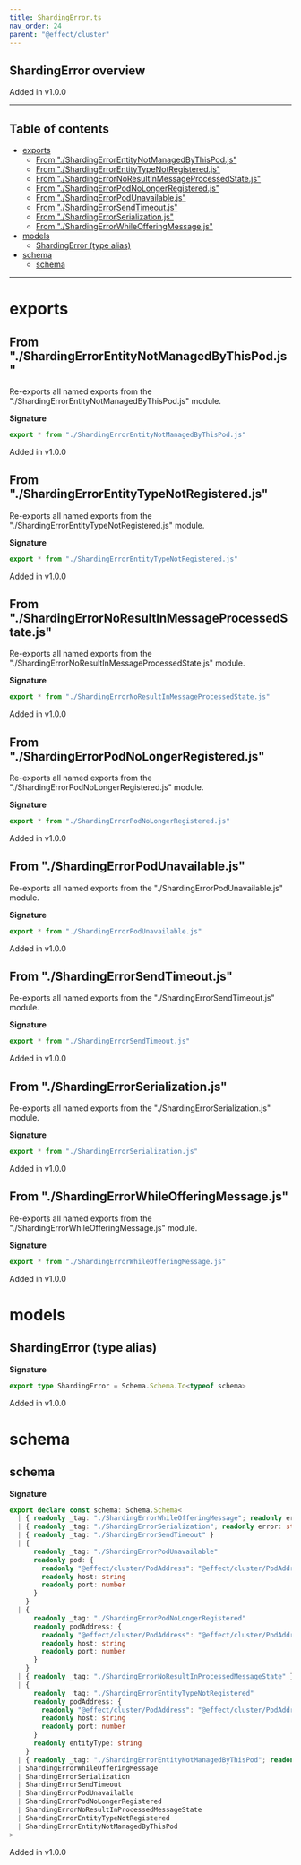 ```yaml
---
title: ShardingError.ts
nav_order: 24
parent: "@effect/cluster"
---
```


## ShardingError overview

Added in v1.0.0

---

<h2 class="text-delta">Table of contents</h2>

- [exports](#exports)
  - [From "./ShardingErrorEntityNotManagedByThisPod.js"](#from-shardingerrorentitynotmanagedbythispodjs)
  - [From "./ShardingErrorEntityTypeNotRegistered.js"](#from-shardingerrorentitytypenotregisteredjs)
  - [From "./ShardingErrorNoResultInMessageProcessedState.js"](#from-shardingerrornoresultinmessageprocessedstatejs)
  - [From "./ShardingErrorPodNoLongerRegistered.js"](#from-shardingerrorpodnolongerregisteredjs)
  - [From "./ShardingErrorPodUnavailable.js"](#from-shardingerrorpodunavailablejs)
  - [From "./ShardingErrorSendTimeout.js"](#from-shardingerrorsendtimeoutjs)
  - [From "./ShardingErrorSerialization.js"](#from-shardingerrorserializationjs)
  - [From "./ShardingErrorWhileOfferingMessage.js"](#from-shardingerrorwhileofferingmessagejs)
- [models](#models)
  - [ShardingError (type alias)](#shardingerror-type-alias)
- [schema](#schema)
  - [schema](#schema-1)

---

# exports

## From "./ShardingErrorEntityNotManagedByThisPod.js"

Re-exports all named exports from the "./ShardingErrorEntityNotManagedByThisPod.js" module.

**Signature**

```ts
export * from "./ShardingErrorEntityNotManagedByThisPod.js"
```

Added in v1.0.0

## From "./ShardingErrorEntityTypeNotRegistered.js"

Re-exports all named exports from the "./ShardingErrorEntityTypeNotRegistered.js" module.

**Signature**

```ts
export * from "./ShardingErrorEntityTypeNotRegistered.js"
```

Added in v1.0.0

## From "./ShardingErrorNoResultInMessageProcessedState.js"

Re-exports all named exports from the "./ShardingErrorNoResultInMessageProcessedState.js" module.

**Signature**

```ts
export * from "./ShardingErrorNoResultInMessageProcessedState.js"
```

Added in v1.0.0

## From "./ShardingErrorPodNoLongerRegistered.js"

Re-exports all named exports from the "./ShardingErrorPodNoLongerRegistered.js" module.

**Signature**

```ts
export * from "./ShardingErrorPodNoLongerRegistered.js"
```

Added in v1.0.0

## From "./ShardingErrorPodUnavailable.js"

Re-exports all named exports from the "./ShardingErrorPodUnavailable.js" module.

**Signature**

```ts
export * from "./ShardingErrorPodUnavailable.js"
```

Added in v1.0.0

## From "./ShardingErrorSendTimeout.js"

Re-exports all named exports from the "./ShardingErrorSendTimeout.js" module.

**Signature**

```ts
export * from "./ShardingErrorSendTimeout.js"
```

Added in v1.0.0

## From "./ShardingErrorSerialization.js"

Re-exports all named exports from the "./ShardingErrorSerialization.js" module.

**Signature**

```ts
export * from "./ShardingErrorSerialization.js"
```

Added in v1.0.0

## From "./ShardingErrorWhileOfferingMessage.js"

Re-exports all named exports from the "./ShardingErrorWhileOfferingMessage.js" module.

**Signature**

```ts
export * from "./ShardingErrorWhileOfferingMessage.js"
```

Added in v1.0.0

# models

## ShardingError (type alias)

**Signature**

```ts
export type ShardingError = Schema.Schema.To<typeof schema>
```

Added in v1.0.0

# schema

## schema

**Signature**

```ts
export declare const schema: Schema.Schema<
  | { readonly _tag: "./ShardingErrorWhileOfferingMessage"; readonly error: string }
  | { readonly _tag: "./ShardingErrorSerialization"; readonly error: string }
  | { readonly _tag: "./ShardingErrorSendTimeout" }
  | {
      readonly _tag: "./ShardingErrorPodUnavailable"
      readonly pod: {
        readonly "@effect/cluster/PodAddress": "@effect/cluster/PodAddress"
        readonly host: string
        readonly port: number
      }
    }
  | {
      readonly _tag: "./ShardingErrorPodNoLongerRegistered"
      readonly podAddress: {
        readonly "@effect/cluster/PodAddress": "@effect/cluster/PodAddress"
        readonly host: string
        readonly port: number
      }
    }
  | { readonly _tag: "./ShardingErrorNoResultInProcessedMessageState" }
  | {
      readonly _tag: "./ShardingErrorEntityTypeNotRegistered"
      readonly podAddress: {
        readonly "@effect/cluster/PodAddress": "@effect/cluster/PodAddress"
        readonly host: string
        readonly port: number
      }
      readonly entityType: string
    }
  | { readonly _tag: "./ShardingErrorEntityNotManagedByThisPod"; readonly entityId: string },
  | ShardingErrorWhileOfferingMessage
  | ShardingErrorSerialization
  | ShardingErrorSendTimeout
  | ShardingErrorPodUnavailable
  | ShardingErrorPodNoLongerRegistered
  | ShardingErrorNoResultInProcessedMessageState
  | ShardingErrorEntityTypeNotRegistered
  | ShardingErrorEntityNotManagedByThisPod
>
```

Added in v1.0.0
